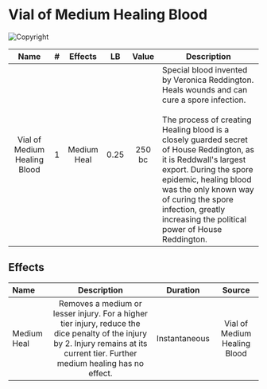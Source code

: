 # Vial of Medium Healing Blood

![Copyright](./../VialOfMinorHealingBlood/VialOfHealingBlood.png)

|             Name             | # |   Effects   |  LB  | Value | Description                                                                                                                                                                                                                                                                                                                                                                                  |
| :--------------------------: | :-: | :---------: | :--: | :----: | -------------------------------------------------------------------------------------------------------------------------------------------------------------------------------------------------------------------------------------------------------------------------------------------------------------------------------------------------------------------------------------------- |
| Vial of Medium Healing Blood | 1 | Medium Heal | 0.25 | 250 bc | Special blood invented by Veronica Reddington. Heals wounds and can cure a spore infection.<br /><br />The process of creating Healing blood is a closely guarded secret of House Reddington, as it is Reddwall's largest export. During the spore epidemic, healing blood was the only known way of curing the spore infection, greatly increasing the political power of House Reddington. |

## Effects

| Name        |                                                                                                                                 Description                                                                                                                                 |   Duration   |            Source            |
| :---------- | :--------------------------------------------------------------------------------------------------------------------------------------------------------------------------------------------------------------------------------------------------------------------: | :-----------: | :--------------------------: |
| Medium Heal | Removes a medium or lesser injury. For a higher tier injury, reduce the dice penalty of the injury by 2. Injury remains at its current tier. Further medium healing  has no effect.  | Instantaneous | Vial of Medium Healing Blood |
